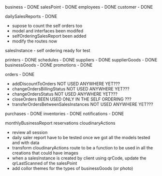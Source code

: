 business - DONE
salesPoint - DONE
employees - DONE
customer - DONE



dailySalesReports - DONE
- supose to count the self orders too
- model and interfaces been modifed
- selfOrderingSalesReport been added
- modify the routes now



salesInstance - self ordering ready for test



printers - DONE
schedules - DONE
suppliers - DONE
supplierGoods - DONE
businessGoods - DONE
promotions - DONE



orders - DONE
- addDiscountToOrders NOT USED ANYWHERE YET???
- changeOrdersBillingStatus NOT USED ANYWHERE YET???
- changeOrdersStatus NOT USED ANYWHERE YET???
- closeOrders BEEN USED ONLY IN THE SELF ORDERING ???
- transferOrdersBetweenSalesInstances NOT USED ANYWHERE YET???



purchases - DONE
inventories - DONE
notifications - DONE

monthlyBusinessReport
reservations
cloudinaryActions

- review all session
- daily saler report have to be tested once we got all the models tested and with data
- transform cloudinaryActions route to be a function to be used in all the creations that could have images
- when a salesInstance is created by client using qrCode, update the qrLastScanned of the salesPoint
- add collor themes for the types of businessGoods (or photo)
